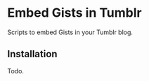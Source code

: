 Embed Gists in Tumblr
=====================

Scripts to embed Gists in your Tumblr blog.

Installation
------------

Todo.